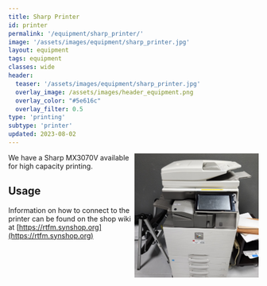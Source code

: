```yaml
---
title: Sharp Printer
id: printer
permalink: '/equipment/sharp_printer/'
image: '/assets/images/equipment/sharp_printer.jpg'
layout: equipment
tags: equipment
classes: wide
header:
  teaser: '/assets/images/equipment/sharp_printer.jpg'
  overlay_image: /assets/images/header_equipment.png
  overlay_color: "#5e616c"
  overlay_filter: 0.5
type: 'printing'
subtype: 'printer'
updated: 2023-08-02
---
```

<img align="right" width="250" height="250" src="/assets/images/equipment/sharp_printer.jpg">

We have a Sharp MX3070V available for high capacity printing.

## Usage
Information on how to connect to the printer can be found on the shop wiki at [https://rtfm.synshop.org](https://rtfm.synshop.org)
